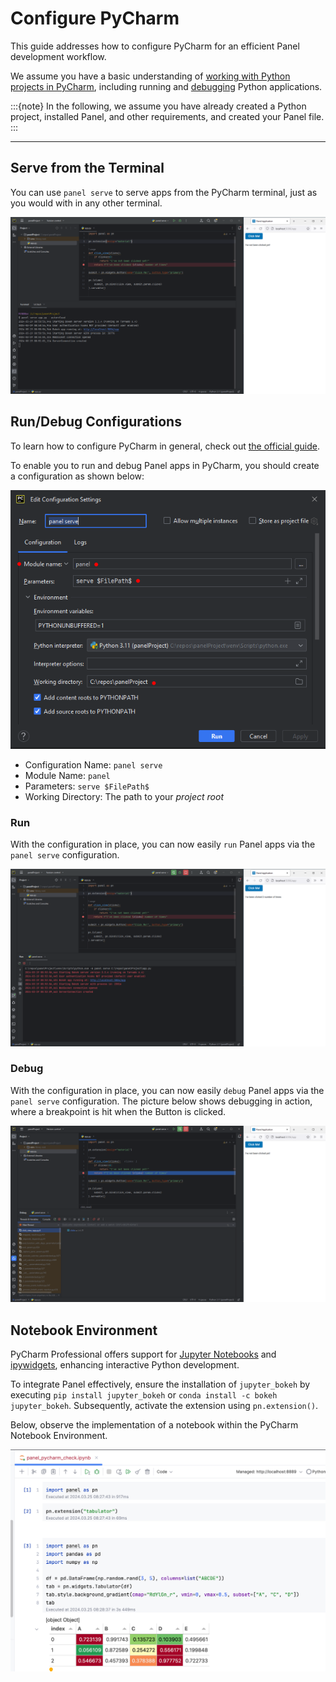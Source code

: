 # Configure PyCharm

This guide addresses how to configure PyCharm for an efficient Panel development workflow.

We assume you have a basic understanding of [working with Python projects in PyCharm](https://www.jetbrains.com/help/pycharm/creating-and-running-your-first-python-project.html), including running and [debugging](https://www.jetbrains.com/help/pycharm/debugging-python-code.html) Python applications.

:::{note}
In the following, we assume you have already created a Python project, installed Panel, and other requirements, and created your Panel file.
:::

---

## Serve from the Terminal

You can use `panel serve` to serve apps from the PyCharm terminal, just as you would with in any other terminal.

![Panel Serve in Terminal](../../_static/images/pycharm-serve-panel.png)

## Run/Debug Configurations

To learn how to configure PyCharm in general, check out [the official guide](https://www.jetbrains.com/help/pycharm/run-debug-configuration.html).

To enable you to run and debug Panel apps in PyCharm, you should create a configuration as shown below:

![Configure PyCharm for Panel](../../_static/images/pycharm-configure-panel.png)

- Configuration Name: `panel serve`
- Module Name: `panel`
- Parameters: `serve $FilePath$`
- Working Directory: The path to your *project root*

### Run

With the configuration in place, you can now easily `run` Panel apps via the `panel serve` configuration.

![Run Panel App in PyCharm](../../_static/images/pycharm-run-panel.png)

### Debug

With the configuration in place, you can now easily `debug` Panel apps via the `panel serve` configuration. The picture below shows debugging in action, where a breakpoint is hit when the Button is clicked.

![Debug Panel App in PyCharm](../../_static/images/pycharm-debug-panel.png)

## Notebook Environment

PyCharm Professional offers support for [Jupyter Notebooks](https://www.jetbrains.com/help/pycharm/ipython-notebook-support.html) and [ipywidgets](https://www.jetbrains.com/help/pycharm/interactive-js-widgets.html), enhancing interactive Python development.

To integrate Panel effectively, ensure the installation of `jupyter_bokeh` by executing `pip install jupyter_bokeh` or `conda install -c bokeh jupyter_bokeh`. Subsequently, activate the extension using `pn.extension()`.

Below, observe the implementation of a notebook within the PyCharm Notebook Environment.

![Panel in PyCharm Notebook Environment](../../_static/images/pycharm-notebook.png)
